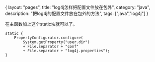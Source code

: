 {
layout: "pages",
title: "log4j怎样把配置文件放在包外",
category: "java",
description: "把log4j的配置文件放在包外的方法",
tags: ["java","log4j"]
}

在主函数加上这个static块就可以了。
```{bash}
static {
	PropertyConfigurator.configure(
		System.getProperty("user.dir") 
		+ File.separator + "conf"
		+ File.separator + "log4j.properties");
}
```
